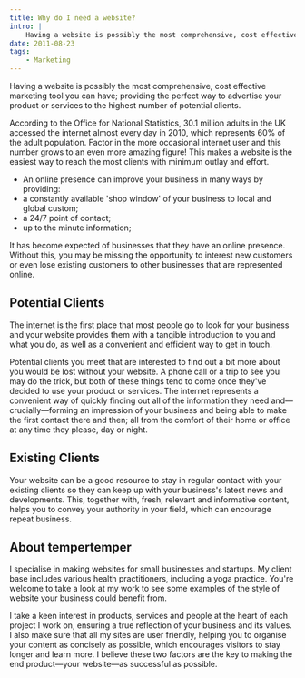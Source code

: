 ```yaml
---
title: Why do I need a website?
intro: |
    Having a website is possibly the most comprehensive, cost effective marketing tool you can have.
date: 2011-08-23
tags:
    - Marketing
---
```


Having a website is possibly the most comprehensive, cost effective marketing tool you can have; providing the perfect way to advertise your product or services to the highest number of potential clients.

According to the Office for National Statistics, 30.1 million adults in the UK accessed the internet almost every day in 2010, which represents 60% of the adult population. Factor in the more occasional internet user and this number grows to an even more amazing figure! This makes a website is the easiest way to reach the most clients with minimum outlay and effort.

- An online presence can improve your business in many ways by providing:
- a constantly available 'shop window' of your business to local and global custom;
- a 24/7 point of contact;
- up to the minute information;

It has become expected of businesses that they have an online presence. Without this, you may be missing the opportunity to interest new customers or even lose existing customers to other businesses that are represented online.


## Potential Clients

The internet is the first place that most people go to look for your business and your website provides them with a tangible introduction to you and what you do, as well as a convenient and efficient way to get in touch.

Potential clients you meet that are interested to find out a bit more about you would be lost without your website. A phone call or a trip to see you may do the trick, but both of these things tend to come once they've  decided to use your product or services. The internet represents a convenient way of quickly finding out all of the information they need and—crucially—forming an impression of your business and being able to make the first contact there and then; all from the comfort of their home or office at any time they please, day or night.


## Existing Clients

Your website can be a good resource to stay in regular contact with your existing clients so they can keep up with your business's latest news and developments. This, together with, fresh, relevant and informative content, helps you to convey your authority in your field, which can encourage repeat business.


## About tempertemper

I specialise in making websites for small businesses and startups. My client base includes various health practitioners, including a yoga practice. You're welcome to take a look at my work to see some examples of the style of website your business could benefit from.

I take a keen interest in products, services and people at the heart of each project I work on, ensuring a true reflection of your business and its values. I also make sure that all my sites are user friendly, helping you to organise your content as concisely as possible, which encourages visitors to stay longer and learn more. I believe these two factors are the key to making the end product—your website—as successful as possible.
